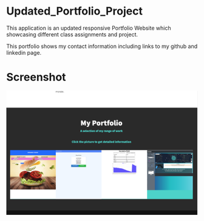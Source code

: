 # Updated_Portfolio_Project

This application is an updated responsive Portfolio Website which showcasing different class assignments and project.

This portfolio shows my contact information including links to my github and linkedin page.

# Screenshot
![](img/portfolio.png)
